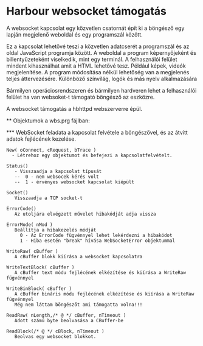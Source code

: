 # Harbour websocket támogatás

A websocket kapcsolat egy közvetlen csatornát épít ki a böngésző egy lapján megjelenő weboldal és egy programszál között.

Ez a kapcsolat lehetővé teszi a közvetlen adatcserét a programszál és az oldal JavaScript programja között. A weboldal a program képernyőjeként és billentyűzeteként viselkedik, mint egy terminál. A felhasználói felület mindent kihasználhat amit a HTML lehetővé tesz. Például képek, videók megjelenítése. A program módosítása nélkül lehetőség van a megjelenés teljes áttervezésére. Különböző színvilág, logók és más nyelv alkalmazására

Bármilyen operáciosrendszeren és bármilyen hardveren lehet a felhasználói felület ha van websoket-t támogató böngésző az eszközre.

A websocket támogatás a hbhttpd webszerverre épül.

** Objektumok a wbs.prg fájlban:

*** WebSocket
    feladata a kapcsolat felvétele a böngészővel, és az átvitt adatok fejlécének kezelése.
     
    New( oConnect, cRequest, bTrace )
      - Létrehoz egy objektumot és befejezi a kapcsolatfelvételt.

    Status()
       - Visszaadja a kapcsolat típusát
       --  0 - nem websocek kérés volt
       --  1 - érvényes websocket kapcsolat kiépült

    Socket()
       Visszaadja a TCP socket-t 

    ErrorCode()
       Az utoljára elvégzett művelet hibakódját adja vissza

    ErrorMode( nMod )
       Beállítja a hibakezelés módját
         0 - Az ErrorCode fügvénnyel lehet lekérdezni a hibakódot
         1 - Hiba esetén "break" hívása WebSocketError objektummal

    WriteRaw( cBuffer )
       A cBuffer blokk kiírása a websocket kapcsolatra

    WriteTextBlock( cBuffer )
       A cBuffer text módu fejlécének elkézítése és kiírása a WriteRaw fügvénnyel

    WriteBinBlock( cBuffer )
       A cBuffer bináris módu fejlécének elkézítése és kiírása a WriteRaw fügvénnyel
       Még nem láttam böngészőt ami támogatta volna!!!

    ReadRaw( nLength,/* @ */ cBuffer, nTimeout )
       Adott számú byte beolvasása a CBuffer-be

    ReadBlock(/* @ */ cBlock, nTimeout )
       Beolvas egy websocket blokkot.


